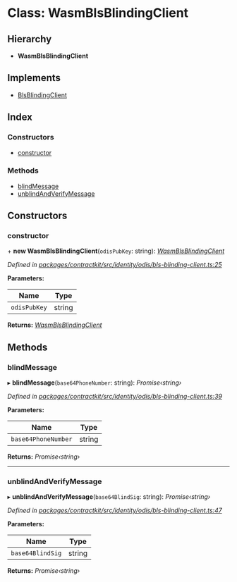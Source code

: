 # Class: WasmBlsBlindingClient

## Hierarchy

* **WasmBlsBlindingClient**

## Implements

* [BlsBlindingClient](../interfaces/_contractkit_src_identity_odis_bls_blinding_client_.blsblindingclient.md)

## Index

### Constructors

* [constructor](_contractkit_src_identity_odis_bls_blinding_client_.wasmblsblindingclient.md#constructor)

### Methods

* [blindMessage](_contractkit_src_identity_odis_bls_blinding_client_.wasmblsblindingclient.md#blindmessage)
* [unblindAndVerifyMessage](_contractkit_src_identity_odis_bls_blinding_client_.wasmblsblindingclient.md#unblindandverifymessage)

## Constructors

###  constructor

\+ **new WasmBlsBlindingClient**(`odisPubKey`: string): *[WasmBlsBlindingClient](_contractkit_src_identity_odis_bls_blinding_client_.wasmblsblindingclient.md)*

*Defined in [packages/contractkit/src/identity/odis/bls-blinding-client.ts:25](https://github.com/celo-org/celo-monorepo/blob/master/packages/contractkit/src/identity/odis/bls-blinding-client.ts#L25)*

**Parameters:**

Name | Type |
------ | ------ |
`odisPubKey` | string |

**Returns:** *[WasmBlsBlindingClient](_contractkit_src_identity_odis_bls_blinding_client_.wasmblsblindingclient.md)*

## Methods

###  blindMessage

▸ **blindMessage**(`base64PhoneNumber`: string): *Promise‹string›*

*Defined in [packages/contractkit/src/identity/odis/bls-blinding-client.ts:39](https://github.com/celo-org/celo-monorepo/blob/master/packages/contractkit/src/identity/odis/bls-blinding-client.ts#L39)*

**Parameters:**

Name | Type |
------ | ------ |
`base64PhoneNumber` | string |

**Returns:** *Promise‹string›*

___

###  unblindAndVerifyMessage

▸ **unblindAndVerifyMessage**(`base64BlindSig`: string): *Promise‹string›*

*Defined in [packages/contractkit/src/identity/odis/bls-blinding-client.ts:47](https://github.com/celo-org/celo-monorepo/blob/master/packages/contractkit/src/identity/odis/bls-blinding-client.ts#L47)*

**Parameters:**

Name | Type |
------ | ------ |
`base64BlindSig` | string |

**Returns:** *Promise‹string›*
